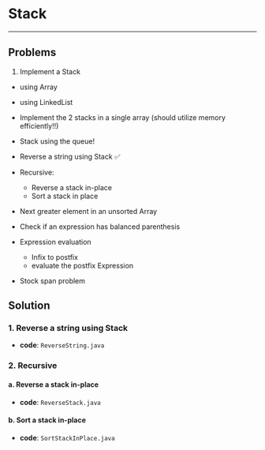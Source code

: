 # Stack
---
## Problems
1. Implement a Stack
  - using Array
  - using LinkedList
  - Implement the 2 stacks in a single array (should utilize memory efficiently!!)
  - Stack using the queue!

- Reverse a string using Stack :white_check_mark:
- Recursive:
  - Reverse a stack in-place
  - Sort a stack in place
- Next greater element in an unsorted Array
- Check if an expression has balanced parenthesis
- Expression evaluation
  - Infix to postfix
  - evaluate the postfix Expression
- Stock span problem


## Solution

### 1. Reverse a string using Stack
- **code**: `ReverseString.java`

### 2. Recursive
#### a. Reverse a stack in-place
- **code**: `ReverseStack.java`

#### b. Sort a stack in-place
- **code**: `SortStackInPlace.java`
